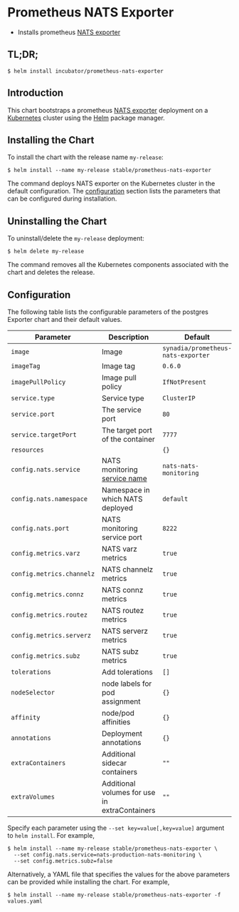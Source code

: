 # Prometheus NATS Exporter

* Installs prometheus [NATS exporter](https://github.com/nats-io/prometheus-nats-exporter)

## TL;DR;

```console
$ helm install incubator/prometheus-nats-exporter
```

## Introduction

This chart bootstraps a prometheus [NATS exporter](https://github.com/nats-io/prometheus-nats-exporter) deployment on a [Kubernetes](http://kubernetes.io) cluster using the [Helm](https://helm.sh) package manager.

## Installing the Chart

To install the chart with the release name `my-release`:

```console
$ helm install --name my-release stable/prometheus-nats-exporter
```

The command deploys NATS exporter on the Kubernetes cluster in the default configuration. The [configuration](#configuration) section lists the parameters that can be configured during installation.

## Uninstalling the Chart

To uninstall/delete the `my-release` deployment:

```console
$ helm delete my-release
```

The command removes all the Kubernetes components associated with the chart and deletes the release.

## Configuration

The following table lists the configurable parameters of the postgres Exporter chart and their default values.

| Parameter                       | Description                                   | Default                                                    |
| ------------------------------- | --------------------------------------------- | ---------------------------------------------------------- |
| `image`                         | Image                                         | `synadia/prometheus-nats-exporter`                         |
| `imageTag`                      | Image tag                                     | `0.6.0`                                                    |
| `imagePullPolicy`               | Image pull policy                             | `IfNotPresent`                                             |
| `service.type`                  | Service type                                  | `ClusterIP`                                                |
| `service.port`                  | The service port                              | `80`                                                       |
| `service.targetPort`            | The target port of the container              | `7777`                                                     |
| `resources`                     |                                               | `{}`                                                       |
| `config.nats.service`            | NATS monitoring [service name][svc-name]      | `nats-nats-monitoring`                                     |
| `config.nats.namespace`          | Namespace in which NATS deployed              | `default`                                                  |
| `config.nats.port`               | NATS monitoring service port                  | `8222`                                                     |
| `config.metrics.varz`            | NATS varz metrics                             | `true`                                                     |
| `config.metrics.channelz`        | NATS channelz metrics                         | `true`                                                     |
| `config.metrics.connz`           | NATS connz metrics                            | `true`                                                     |
| `config.metrics.routez`          | NATS routez metrics                           | `true`                                                     |
| `config.metrics.serverz`         | NATS serverz metrics                          | `true`                                                     |
| `config.metrics.subz`            | NATS subz metrics                             | `true`                                                     |
| `tolerations`                   | Add tolerations                               | `[]`                                                       |
| `nodeSelector`                  | node labels for pod assignment                | `{}`                                                       |
| `affinity`                       | node/pod affinities                            | `{}`                                                       |
| `annotations`                   | Deployment annotations                        | `{}`                                                       |
| `extraContainers`               | Additional sidecar containers                 | `""`                                                       |
| `extraVolumes`                  | Additional volumes for use in extraContainers | `""`                                                       |

[svc-name]: https://github.com/helm/charts/blob/master/stable/nats/templates/monitoring-svc.yaml

Specify each parameter using the `--set key=value[,key=value]` argument to `helm install`. For example,

```console
$ helm install --name my-release stable/prometheus-nats-exporter \
  --set config.nats.service=nats-production-nats-monitoring \
  --set config.metrics.subz=false
```

Alternatively, a YAML file that specifies the values for the above parameters can be provided while installing the chart. For example,

```console
$ helm install --name my-release stable/prometheus-nats-exporter -f values.yaml
```
